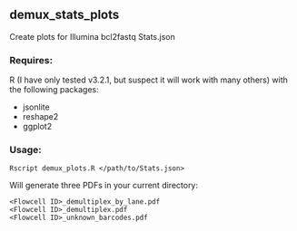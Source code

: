 ## demux_stats_plots
Create plots for Illumina bcl2fastq Stats.json

### Requires: 

R (I have only tested v3.2.1, but suspect it will work with many others) with
the following packages:
 
- jsonlite
- reshape2
- ggplot2

### Usage:

```
Rscript demux_plots.R </path/to/Stats.json>
```

Will generate three PDFs in your current directory:

```
<Flowcell ID>_demultiplex_by_lane.pdf
<Flowcell ID>_demultiplex.pdf
<Flowcell ID>_unknown_barcodes.pdf
```
